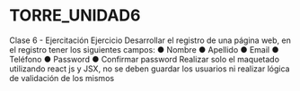 # TORRE_UNIDAD6
Clase 6 - Ejercitación
Ejercicio
Desarrollar el registro de una página web, en el registro tener los siguientes campos:
● Nombre
● Apellido
● Email
● Teléfono
● Password
● Confirmar password
Realizar solo el maquetado utilizando react js y JSX, no se deben guardar los usuarios ni
realizar lógica de validación de los mismos
